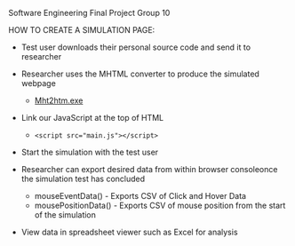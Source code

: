 Software Engineering Final Project Group 10

HOW TO CREATE A SIMULATION PAGE:

* Test user downloads their personal source code and send it to researcher​

* Researcher uses the MHTML converter to produce the simulated webpage​
     * [Mht2htm.exe​](https://sourceforge.net/projects/mht2htm/)

* Link our JavaScript at the top of HTML​
     * `<script src="main.js"></script>`​

* Start the simulation with the test user​

* Researcher can export desired data from within browser console​ once the simulation test has concluded
     * mouseEventData() - Exports CSV of Click and Hover Data​
     * mousePositionData() - Exports CSV of mouse position from the start of the simulation​

* View data in spreadsheet viewer such as Excel for analysis​

​
